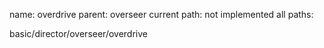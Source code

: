 name: overdrive
parent: overseer
current path: not implemented
all paths:

  basic/director/overseer/overdrive
